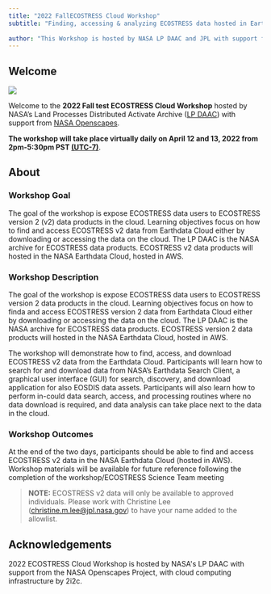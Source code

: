 ```yaml
---
title: "2022 FallECOSTRESS Cloud Workshop"
subtitle: "Finding, accessing & analyzing ECOSTRESS data hosted in Earthdata Cloud"
 
author: "This Workshop is hosted by NASA LP DAAC and JPL with support from NASA Openscapes."
---
```


## Welcome

![](img/ecostress_banner.jpg)

Welcome to the **2022 Fall test ECOSTRESS Cloud Workshop** hosted by NASA’s Land Processes Distributed Activate Archive ([LP DAAC]( https://lpdaac.usgs.gov/)) with support from [NASA Openscapes](https://nasa-openscapes.github.io/).

**The workshop will take place virtually daily on April 12 and 13, 2022 from 2pm-5:30pm PST [(UTC-7)](https://www.timeanddate.com/time/zones/pdt)**.



## About

### Workshop Goal

The goal of the workshop is expose ECOSTRESS data users to ECOSTRESS version 2 (v2) data products in the cloud. Learning objectives focus on how to find and access ECOSTRESS v2 data from Earthdata Cloud either by downloading or accessing the data on the cloud. The LP DAAC is the NASA archive for ECOSTRESS data products. ECOSTRESS v2 data products will hosted in the NASA Earthdata Cloud, hosted in AWS.

### Workshop Description

The goal of the workshop is expose ECOSTRESS data users to ECOSTRESS version 2 data products in the cloud. Learning objectives focus on how to finda and access ECOSTRESS version 2 data from Earthdata Cloud either by downloading or accessing the data on the cloud. The LP DAAC is the NASA archive for ECOSTRESS data products. ECOSTRESS version 2 data products will hosted in the NASA Earthdata Cloud, hosted in AWS.

The workshop will demonstrate how to find, access, and download ECOSTRESS v2 data from the Earthdata Cloud. Participants will learn how to search for and download data from NASA’s Earthdata Search Client, a graphical user interface (GUI) for search, discovery, and download application for also EOSDIS data assets. Participants will also learn how to perform in-could data search, access, and processing routines where no data download is required, and data analysis can take place next to the data in the cloud. 


### Workshop Outcomes

At the end of the two days, participants should be able to find and access ECOSTRESS v2 data in the NASA Earthdata Cloud (hosted in AWS). Workshop materials will be available for future reference following the completion of the workshop/ECOSTRESS Science Team meeting

> **NOTE:** ECOSTRESS v2 data will only be available to approved individuals. Please work with Christine Lee (christine.m.lee@jpl.nasa.gov) to have your name added to the allowlist. 

## Acknowledgements

2022 ECOSTRESS Cloud Workshop is hosted by NASA's LP DAAC with support from the NASA Openscapes Project, with cloud computing infrastructure by 2i2c. 

